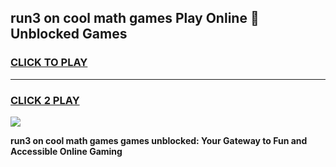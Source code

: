 
## run3 on cool math games Play Online 👋 Unblocked Games
<h3>
<a href="https://news.freeplayer.one?title=run3_on_cool_math_games&ref=17CMG">CLICK TO PLAY</a></h3>
<hr>

<h3>
<a href="https://news.freeplayer.one?title=run3_on_cool_math_games&ref=17CMG">CLICK 2 PLAY</a>
  
</h3>

<a href="https://news.freeplayer.one?title=run3_on_cool_math_games&ref=17CMG/"><img src="https://clearcache.store/games.png"></a>


**run3 on cool math games games unblocked: Your Gateway to Fun and Accessible Online Gaming**
